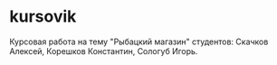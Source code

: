 ﻿# kursovik
Курсовая работа на тему "Рыбацкий магазин"
студентов:
Скачков Алексей,
Корешков Константин,
Сологуб Игорь.